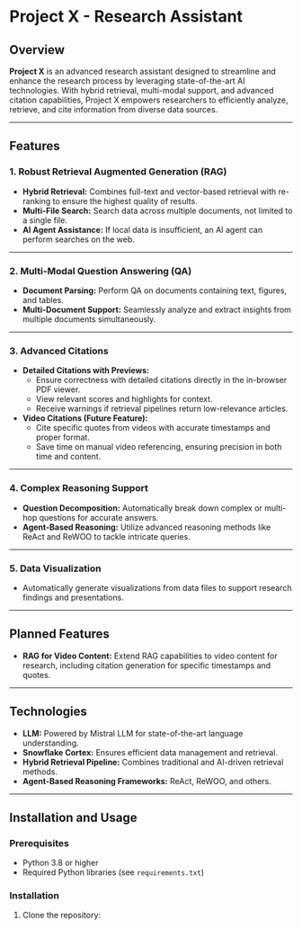 # Project X - Research Assistant

## Overview

**Project X** is an advanced research assistant designed to streamline and enhance the research process by leveraging state-of-the-art AI technologies. With hybrid retrieval, multi-modal support, and advanced citation capabilities, Project X empowers researchers to efficiently analyze, retrieve, and cite information from diverse data sources.

---

## Features

### 1. **Robust Retrieval Augmented Generation (RAG)**

- **Hybrid Retrieval:** Combines full-text and vector-based retrieval with re-ranking to ensure the highest quality of results.
- **Multi-File Search:** Search data across multiple documents, not limited to a single file.
- **AI Agent Assistance:** If local data is insufficient, an AI agent can perform searches on the web.

---

### 2. **Multi-Modal Question Answering (QA)**

- **Document Parsing:** Perform QA on documents containing text, figures, and tables.
- **Multi-Document Support:** Seamlessly analyze and extract insights from multiple documents simultaneously.

---

### 3. **Advanced Citations**

- **Detailed Citations with Previews:**
  - Ensure correctness with detailed citations directly in the in-browser PDF viewer.
  - View relevant scores and highlights for context.
  - Receive warnings if retrieval pipelines return low-relevance articles.
- **Video Citations (Future Feature):**
  - Cite specific quotes from videos with accurate timestamps and proper format.
  - Save time on manual video referencing, ensuring precision in both time and content.

---

### 4. **Complex Reasoning Support**

- **Question Decomposition:** Automatically break down complex or multi-hop questions for accurate answers.
- **Agent-Based Reasoning:** Utilize advanced reasoning methods like ReAct and ReWOO to tackle intricate queries.

---

### 5. **Data Visualization**

- Automatically generate visualizations from data files to support research findings and presentations.

---

## Planned Features

- **RAG for Video Content:** Extend RAG capabilities to video content for research, including citation generation for specific timestamps and quotes.

---

## Technologies

- **LLM:** Powered by Mistral LLM for state-of-the-art language understanding.
- **Snowflake Cortex:** Ensures efficient data management and retrieval.
- **Hybrid Retrieval Pipeline:** Combines traditional and AI-driven retrieval methods.
- **Agent-Based Reasoning Frameworks:** ReAct, ReWOO, and others.

---

## Installation and Usage

### Prerequisites

- Python 3.8 or higher
- Required Python libraries (see `requirements.txt`)

### Installation

1. Clone the repository:
